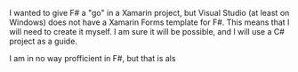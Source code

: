 I wanted to give F# a "go" in a Xamarin project, but Visual Studio (at least on Windows) does not have a Xamarin Forms template for F#. This means that I will need to create it myself.
I am sure it will be possible, and I will use a C# project as a guide.

I am in no way profficient in F#, but that is als
<!--stackedit_data:
eyJoaXN0b3J5IjpbMTcyMDEyOTgwMV19
-->